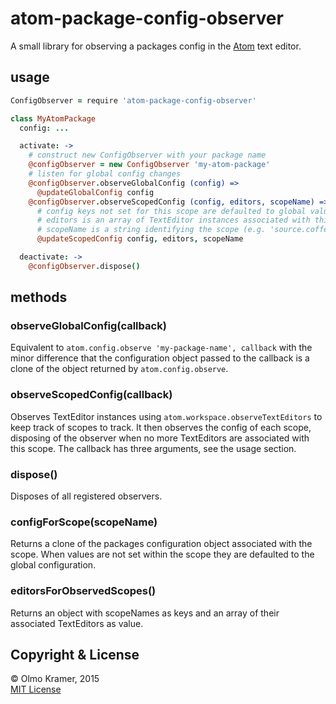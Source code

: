 # atom-package-config-observer

A small library for observing a packages config in the [Atom](https://atom.io) text editor.

## usage

```coffee
ConfigObserver = require 'atom-package-config-observer'

class MyAtomPackage
  config: ...

  activate: ->
    # construct new ConfigObserver with your package name
    @configObserver = new ConfigObserver 'my-atom-package'
    # listen for global config changes
    @configObserver.observeGlobalConfig (config) =>
      @updateGlobalConfig config
    @configObserver.observeScopedConfig (config, editors, scopeName) =>
      # config keys not set for this scope are defaulted to global values
      # editors is an array of TextEditor instances associated with this scope
      # scopeName is a string identifying the scope (e.g. 'source.coffee')
      @updateScopedConfig config, editors, scopeName

  deactivate: ->
    @configObserver.dispose()
```

## methods

### observeGlobalConfig(callback)

Equivalent to `atom.config.observe 'my-package-name', callback` with the minor difference that the configuration object passed to the callback is a clone of the object returned by `atom.config.observe`.

### observeScopedConfig(callback)

Observes TextEditor instances using `atom.workspace.observeTextEditors` to keep track of scopes to track. It then observes the config of each scope, disposing of the observer when no more TextEditors are associated with this scope. The callback has three arguments, see the usage section.

### dispose()

Disposes of all registered observers.

### configForScope(scopeName)

Returns a clone of the packages configuration object associated with the scope. When values are not set within the scope they are defaulted to the global configuration.

### editorsForObservedScopes()

Returns an object with scopeNames as keys and an array of their associated TextEditors as value.

## Copyright & License

&copy; Olmo Kramer, 2015 <br> [MIT License](LICENSE.md)